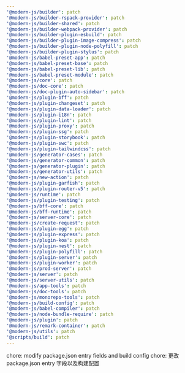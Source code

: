 ```yaml
---
'@modern-js/builder': patch
'@modern-js/builder-rspack-provider': patch
'@modern-js/builder-shared': patch
'@modern-js/builder-webpack-provider': patch
'@modern-js/builder-plugin-esbuild': patch
'@modern-js/builder-plugin-image-compress': patch
'@modern-js/builder-plugin-node-polyfill': patch
'@modern-js/builder-plugin-stylus': patch
'@modern-js/babel-preset-app': patch
'@modern-js/babel-preset-base': patch
'@modern-js/babel-preset-lib': patch
'@modern-js/babel-preset-module': patch
'@modern-js/core': patch
'@modern-js/doc-core': patch
'@modern-js/doc-plugin-auto-sidebar': patch
'@modern-js/plugin-bff': patch
'@modern-js/plugin-changeset': patch
'@modern-js/plugin-data-loader': patch
'@modern-js/plugin-i18n': patch
'@modern-js/plugin-lint': patch
'@modern-js/plugin-proxy': patch
'@modern-js/plugin-ssg': patch
'@modern-js/plugin-storybook': patch
'@modern-js/plugin-swc': patch
'@modern-js/plugin-tailwindcss': patch
'@modern-js/generator-cases': patch
'@modern-js/generator-common': patch
'@modern-js/generator-plugin': patch
'@modern-js/generator-utils': patch
'@modern-js/new-action': patch
'@modern-js/plugin-garfish': patch
'@modern-js/plugin-router-v5': patch
'@modern-js/runtime': patch
'@modern-js/plugin-testing': patch
'@modern-js/bff-core': patch
'@modern-js/bff-runtime': patch
'@modern-js/server-core': patch
'@modern-js/create-request': patch
'@modern-js/plugin-egg': patch
'@modern-js/plugin-express': patch
'@modern-js/plugin-koa': patch
'@modern-js/plugin-nest': patch
'@modern-js/plugin-polyfill': patch
'@modern-js/plugin-server': patch
'@modern-js/plugin-worker': patch
'@modern-js/prod-server': patch
'@modern-js/server': patch
'@modern-js/server-utils': patch
'@modern-js/app-tools': patch
'@modern-js/doc-tools': patch
'@modern-js/monorepo-tools': patch
'@modern-js/build-config': patch
'@modern-js/babel-compiler': patch
'@modern-js/node-bundle-require': patch
'@modern-js/plugin': patch
'@modern-js/remark-container': patch
'@modern-js/utils': patch
'@scripts/build': patch
---
```


chore: modify package.json entry fields and build config
chore: 更改 package.json entry 字段以及构建配置
